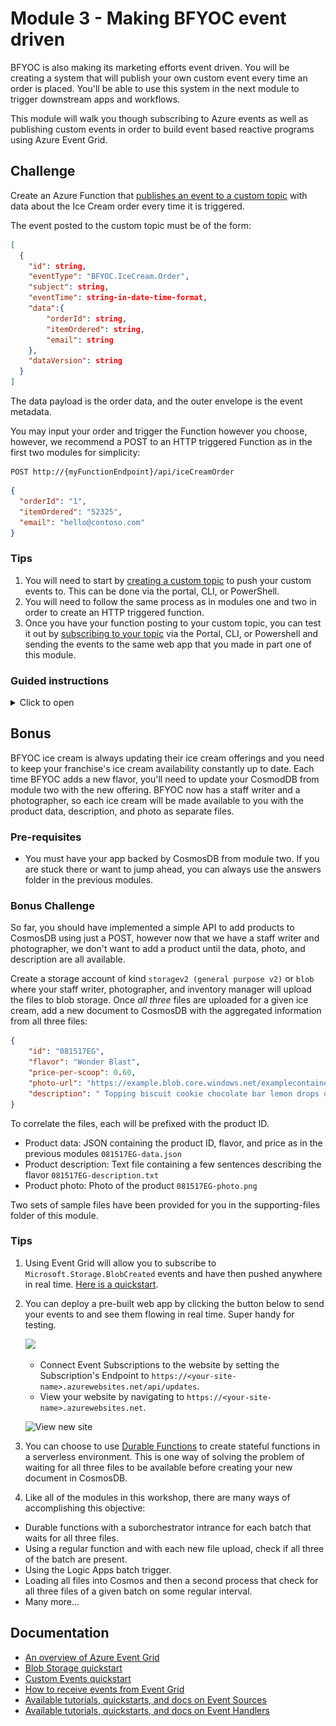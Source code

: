 # Module 3 - Making BFYOC event driven

BFYOC is also making its marketing efforts event driven. You will be creating a system that will publish your own custom event every time an order is placed. You'll be able to use this system in the next module to trigger downstream apps and workflows.

This module will walk you though subscribing to Azure events as well as publishing custom events in order to build event based reactive programs using Azure Event Grid.

## Challenge

Create an Azure Function that [publishes an event to a custom topic](https://docs.microsoft.com/en-us/azure/event-grid/post-to-custom-topic) with data about the Ice Cream order every time it is triggered.

The event posted to the custom topic must be of the form:

```json
[
  {
    "id": string,
    "eventType": "BFYOC.IceCream.Order",
    "subject": string,
    "eventTime": string-in-date-time-format,
    "data":{
        "orderId": string,
        "itemOrdered": string,
        "email": string
    },
    "dataVersion": string
  }
]
```

The data payload is the order data, and the outer envelope is the event metadata.

You may input your order and trigger the Function however you choose, however, we recommend a POST to an HTTP triggered Function as in the first two modules for simplicity:

```
POST http://{myFunctionEndpoint}/api/iceCreamOrder
```

```json
{
  "orderId": "1",
  "itemOrdered": "52325",
  "email": "hello@contoso.com"
}
``` 

### Tips

1. You will need to start by [creating a custom topic](https://docs.microsoft.com/en-us/azure/event-grid/scripts/event-grid-cli-create-custom-topic) to push your custom events to. This can be done via the portal, CLI, or PowerShell.
1. You will need to follow the same process as in modules one and two in order to create an HTTP triggered function.
1. Once you have your function posting to your custom topic, you can test it out by [subscribing to your topic](https://docs.microsoft.com/en-us/azure/event-grid/scripts/event-grid-cli-subscribe-custom-topic) via the Portal, CLI, or Powershell and sending the events to the same web app that you made in part one of this module.

### Guided instructions

<details><summary>Click to open</summary><p>

1. Open the Azure Portal and create an Event Grid Topic.
  ![Create Custom Topic](./media/create-topic.png)
  * Note your Topic endpoint and key, you will need these later.

  We are creating the Topic as a place to send an event every time an order is placed for ice cream. This will allow us subscribe to events regarding ice cream orders and decouple any future downstream processes. Our marketing, operations, and management teams could all subscribe to this topic and listen to events relevant to them without modifying this module.

1. Open your project in VS Code from the previous two modules.

  We need a new function that will handle incoming orders and create an event every time an order is made. Let's go ahead and create that.

1. In the Visual Studio Code extension for Azure Functions, click the lightning bolt icon to add a new function to this app.
1. Select the current folder and add to the existing app. This function will also be HTTP triggered.
1. Name it `iceCreamOrder` and give it `anonymous` access permissions.
1. Replace the code in the new `index.js` for `iceCreamOrder` with the following:

  ```javascript
  var uuid = require('uuid');
  var msRestAzure = require('ms-rest-azure');
  var eventGrid = require("azure-eventgrid");
  var url = require('url');

  module.exports = function (context, req) {
      context.log('New ice cream order made.');

      if (req.body) {
          // TODO: Enter value for topicKey
          let topicKey = '<aeg-sas-key>';
          // TODO: Enter value for topic-endpoint
          let topicEndPoint = '<topic-endpoint>';

          let topicCreds = new msRestAzure.TopicCredentials(topicKey);
          let egClient = new eventGrid(topicCreds);
          let topicUrl = url.parse(topicEndPoint, true);
          let topicHostName = topicUrl.host;
          let currentDate = new Date();

          let events = [
              {
                  id: uuid.v4(),
                  subject: 'BFYOC/stores/serverlessWorkshop/orders',
                  dataVersion: '2.0',
                  eventType: 'BFYOC.IceCream.Order',
                  data: req.body,
                  eventTime: currentDate
              }
          ];
          egClient.publishEvents(topicHostName, events).then((result) => {
              return Promise.resolve(console.log('Published events successfully.'));
          }).catch((err) => {
              console.log('An error ocurred ' + err);
          });
      }
      else {
          context.res = {
              status: 400,
              body: "Please pass an ice cream order in the request body"
          };
      }
      context.done();
  };
  ```

  Make sure you update the `<topic-endpoint>` and `<aeg-sas-key>` with that of your topic from the first step.

  >ATTENTION: Maybe you need to install the required packages for this code above with the `npm install` command in the terminal window of Visual Studio Code. 

  What we are doing here is taking the body of the HTTP request and making it the data payload of an Event Grid event. Then all we have to do is add our SAS key as a header value and make an HTTP POST to the topic endpoint with our event as the message body.

1. Update the contents of the `function.json` file in the `IceCreamOrder` folder to the following by deleting the GET method from the input binding:

    ```json
    {
      "disabled": false,
      "bindings": [
        {
          "authLevel": "anonymous",
          "type": "httpTrigger",
          "direction": "in",
          "name": "req",
          "methods": [
            "post"
          ]
        },
        {
          "type": "http",
          "direction": "out",
          "name": "res"
        }
      ]
    }
    ```

  We are telling our function it should expect an HTTP POST to trigger it not a GET. We don't want the function to be triggered erroneously.

  Now lets test everything to see it running and makes sure it works.

1. If you have not already created an Event Grid Viewer web app, deploy one now by clicking the button below.

    <a href="https://portal.azure.com/#create/Microsoft.Template/uri/https%3A%2F%2Fraw.githubusercontent.com%2FAzure-Samples%2Fazure-event-grid-viewer%2Fmaster%2Fazuredeploy.json" target="_blank"><img src="http://azuredeploy.net/deploybutton.png"/></a>

1. Navigate to your website at `https://<your-site-name>.azurewebsites.net`.

  ![View new site](./media/grid-viewer.png)

1. Now, to see your orders flowing in real time, open the Azure Portal and navigate to your ice cream order Topic. Create an new event subscription on the topic and set the endpoint to `https://<your-site-name>.azurewebsites.net/api/updates`.

  * You will see a Subscription Validation Event appear in your viewer - this is part of [Event Grid's security model](https://docs.microsoft.com/en-us/azure/event-grid/security-authentication), however in this case the viewer handles things for you, so nothing further is required by you.

  ![Create event subscription](./media/create-test-subscription.PNG)

1. Click the **Debug** menu and **Start Debugging**.

    You should see a new URL in addition to the previous APIs you've created:

    > Http Functions:
    > iceCreamOrder: http://localhost:7071/api/iceCreamOrder

1. Open Postman to create a document.  
    1. Create a `POST` request to `http://localhost:7071/api/iceCreamOrder`
    1. Select **Body**, choose **raw** and toggle the type to **JSON (application/json)**
    1. Add the following order:

    ```json
    {
      "orderId": "1",
      "itemOrdered": "52325",
      "email": "hello@contoso.com"
    }
    ```  

    This should be familiar from previous sections.

1. Send the request, you should get a 200 response back. If you go to your Event Viewer web app `https://<your-site-name>.azurewebsites.net`, you should now see a new event for the order you just placed.
1. Try sending some more orders:
    ```json
    {
      "orderId": "2",
      "itemOrdered": "88295",
      "email": "hello@contoso.com"
    }
    ```

1. Now that you have your Topic setup and working, you can create as many Event Subscription on it as you need to trigger downstream applications and workflows in real-time.

  Let's publish this new functionality.

1. Open the Azure Functions extension in VS Code and click the up-arrow icon to publish
1. Choose the current folder, and select the function app created in step 1
    1. You should see a notification that the app is updating
1. Open your function in the Azure Portal, get the URLs, and verify the functions work in your published apps

</p></details>

## Bonus

BFYOC ice cream is always updating their ice cream offerings and you need to keep your franchise's ice cream availability constantly up to date. Each time BFYOC adds a new flavor, you'll need to update your CosmodDB from module two with the new offering. BFYOC now has a staff writer and a photographer, so each ice cream will be made available to you with the product data, description, and photo as separate files.

### Pre-requisites

* You must have your app backed by CosmosDB from module two. If you are stuck there or want to jump ahead, you can always use the answers folder in the previous modules.

### Bonus Challenge

So far, you should have implemented a simple API to add products to CosmosDB using just a POST, however now that we have a staff writer and photographer, we don't want to add a product until the data, photo, and description are all available.

Create a storage account of kind `storagev2 (general purpose v2)` or `blob` where your staff writer, photographer, and inventory manager will upload the files to blob storage. Once *all three* files are uploaded for a given ice cream, add a new document to CosmosDB with the aggregated information from all three files:

```json
{
    "id": "081517EG",
    "flavor": "Wonder Blast",
    "price-per-scoop": 0.60,
    "photo-url": "https://example.blob.core.windows.net/examplecontainer/081517EG-photo.png",
    "description": " Topping biscuit cookie chocolate bar lemon drops oat cake gummies jelly. Chocolate cake donut chocolate cupcake. Wafer gingerbread croissant liquorice tootsie roll. Cake lemon drops jujubes jujubes chocolate jelly beans marzipan fruitcake oat cake. Sweet roll tiramisu topping. Cheesecake tootsie roll icing fruitcake sesame snaps bonbon jelly-o biscuit."
}
```

To correlate the files, each will be prefixed with the product ID.

* Product data: JSON containing the product ID, flavor, and price as in the previous modules `081517EG-data.json`
* Product description: Text file containing a few sentences describing the flavor `081517EG-description.txt`
* Product photo: Photo of the product `081517EG-photo.png`

Two sets of sample files have been provided for you in the supporting-files folder of this module.

### Tips

1. Using Event Grid will allow you to subscribe to `Microsoft.Storage.BlobCreated` events and have then pushed anywhere in real time. [Here is a quickstart](https://docs.microsoft.com/en-us/azure/event-grid/blob-event-quickstart-portal).
1. You can deploy a pre-built web app by clicking the button below to send your events to and see them flowing in real time. Super handy for testing.

    <a href="https://portal.azure.com/#create/Microsoft.Template/uri/https%3A%2F%2Fraw.githubusercontent.com%2FAzure-Samples%2Fazure-event-grid-viewer%2Fmaster%2Fazuredeploy.json" target="_blank"><img src="http://azuredeploy.net/deploybutton.png"/></a>

    * Connect Event Subscriptions to the website by setting the Subscription's Endpoint to `https://<your-site-name>.azurewebsites.net/api/updates`.
    * View your website by navigating to `https://<your-site-name>.azurewebsites.net`.

    ![View new site](./media/grid-viewer.png)
1. You can choose to use [Durable Functions](https://docs.microsoft.com/azure/azure-functions/durable-functions-overview) to create stateful functions in a serverless environment. This is one way of solving the problem of waiting for all three files to be available before creating your new document in CosmosDB.

1. Like all of the modules in this workshop, there are many ways of accomplishing this objective:

 * Durable functions with a suborchestrator intrance for each batch that waits for all three files.
 * Using a regular function and with each new file upload, check if all three of the batch are present.
 * Using the Logic Apps batch trigger.
 * Loading all files into Cosmos and then a second process that check for all three files of a given batch on some regular interval.
 * Many more...


## Documentation

* [An overview of Azure Event Grid](https://docs.microsoft.com/azure/event-grid/overview)
* [Blob Storage quickstart](https://docs.microsoft.com/azure/event-grid/blob-event-quickstart-portal)
* [Custom Events quickstart](https://docs.microsoft.com/azure/event-grid/custom-event-quickstart-portal)
* [How to receive events from Event Grid](https://docs.microsoft.com/azure/event-grid/receive-events)
* [Available tutorials, quickstarts, and docs on Event Sources](https://docs.microsoft.com/azure/event-grid/event-sources)
* [Available tutorials, quickstarts, and docs on Event Handlers](https://docs.microsoft.com/azure/event-grid/event-handlers)
